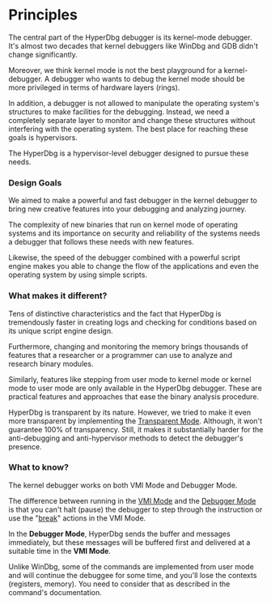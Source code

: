 # Principles

The central part of the HyperDbg debugger is its kernel-mode debugger. It's almost two decades that kernel debuggers like WinDbg and GDB didn't change significantly.

Moreover, we think kernel mode is not the best playground for a kernel-debugger. A debugger who wants to debug the kernel mode should be more privileged in terms of hardware layers (rings).

In addition, a debugger is not allowed to manipulate the operating system's structures to make facilities for the debugging. Instead, we need a completely separate layer to monitor and change these structures without interfering with the operating system. The best place for reaching these goals is hypervisors.

The HyperDbg is a hypervisor-level debugger designed to pursue these needs.

### Design Goals

We aimed to make a powerful and fast debugger in the kernel debugger to bring new creative features into your debugging and analyzing journey.

The complexity of new binaries that run on kernel mode of operating systems and its importance on security and reliability of the systems needs a debugger that follows these needs with new features.

Likewise, the speed of the debugger combined with a powerful script engine makes you able to change the flow of the applications and even the operating system by using simple scripts.

### What makes it different?

Tens of distinctive characteristics and the fact that HyperDbg is tremendously faster in creating logs and checking for conditions based on its unique script engine design.

Furthermore, changing and monitoring the memory brings thousands of features that a researcher or a programmer can use to analyze and research binary modules.

Similarly, features like stepping from user mode to kernel mode or kernel mode to user mode are only available in the HyperDbg debugger. These are practical features and approaches that ease the binary analysis procedure.

HyperDbg is transparent by its nature. However, we tried to make it even more transparent by implementing the [Transparent Mode](https://docs.hyperdbg.org/using-hyperdbg/prerequisites/operation-modes#transparent-mode). Although, it won't guarantee 100% of transparency. Still, it makes it substantially harder for the anti-debugging and anti-hypervisor methods to detect the debugger's presence.

### What to know?

The kernel debugger works on both VMI Mode and Debugger Mode.

The difference between running in the [VMI Mode](https://docs.hyperdbg.org/using-hyperdbg/prerequisites/operation-modes#vmi-mode) and the [Debugger Mode](https://docs.hyperdbg.org/using-hyperdbg/prerequisites/operation-modes#debugger-mode) is that you can't halt (pause) the debugger to step through the instruction or use the "[break](https://docs.hyperdbg.org/using-hyperdbg/prerequisites/how-to-create-an-action#break)" actions in the VMI Mode.

In the **Debugger Mode**, HyperDbg sends the buffer and messages immediately, but these messages will be buffered first and delivered at a suitable time in the **VMI Mode**.

Unlike WinDbg, some of the commands are implemented from user mode and will continue the debuggee for some time, and you'll lose the contexts (registers, memory). You need to consider that as described in the command's documentation.

